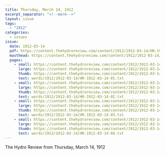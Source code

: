 ```yaml
---
title: Thursday, March 14, 1912
excerpt_separator: "<!--more-->"
layout: issue
tags:
  - "1912"
categories:
  - issues
issue:
  date: 1912-03-14
  pdf: https://content.thehydroreview.com/content/1912/1912-03-14/HR-1912-03-14.pdf
  masthead: https://content.thehydroreview.com/content/1912/1912-03-14/masthead/HR-1912-03-14.jpg
  pages:
    - small: https://content.thehydroreview.com/content/1912/1912-03-14/small/HR-1912-03-14-01.jpg
      large: https://content.thehydroreview.com/content/1912/1912-03-14/large/HR-1912-03-14-01.jpg
      thumb: https://content.thehydroreview.com/content/1912/1912-03-14/thumbnails/HR-1912-03-14-01.jpg
      text: words/1912/1912-03-14/HR-1912-03-14-01.txt
    - small: https://content.thehydroreview.com/content/1912/1912-03-14/small/HR-1912-03-14-02.jpg
      large: https://content.thehydroreview.com/content/1912/1912-03-14/large/HR-1912-03-14-02.jpg
      thumb: https://content.thehydroreview.com/content/1912/1912-03-14/thumbnails/HR-1912-03-14-02.jpg
      text: words/1912/1912-03-14/HR-1912-03-14-02.txt
    - small: https://content.thehydroreview.com/content/1912/1912-03-14/small/HR-1912-03-14-03.jpg
      large: https://content.thehydroreview.com/content/1912/1912-03-14/large/HR-1912-03-14-03.jpg
      thumb: https://content.thehydroreview.com/content/1912/1912-03-14/thumbnails/HR-1912-03-14-03.jpg
      text: words/1912/1912-03-14/HR-1912-03-14-03.txt
    - small: https://content.thehydroreview.com/content/1912/1912-03-14/small/HR-1912-03-14-04.jpg
      large: https://content.thehydroreview.com/content/1912/1912-03-14/large/HR-1912-03-14-04.jpg
      thumb: https://content.thehydroreview.com/content/1912/1912-03-14/thumbnails/HR-1912-03-14-04.jpg
      text: words/1912/1912-03-14/HR-1912-03-14-04.txt
---
```


The Hydro Review from Thursday, March 14, 1912

<!--more-->

